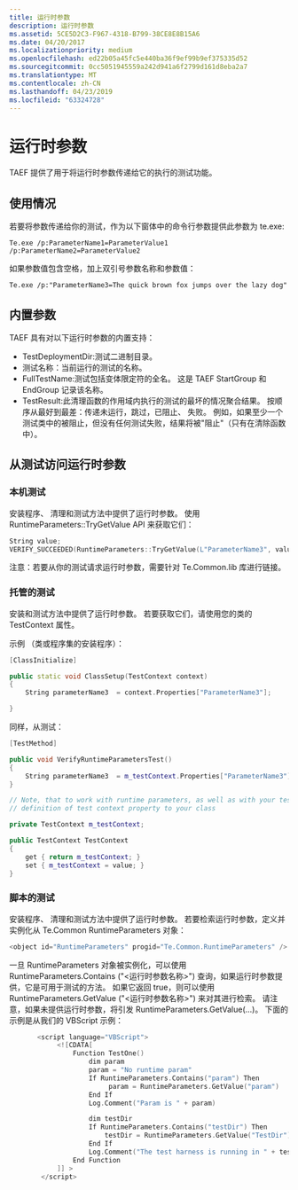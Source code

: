 ```yaml
---
title: 运行时参数
description: 运行时参数
ms.assetid: 5CE5D2C3-F967-4318-B799-38CE8E8B15A6
ms.date: 04/20/2017
ms.localizationpriority: medium
ms.openlocfilehash: ed22b05a45fc5e440ba36f9ef99b9ef375335d52
ms.sourcegitcommit: 0cc5051945559a242d941a6f2799d161d8eba2a7
ms.translationtype: MT
ms.contentlocale: zh-CN
ms.lasthandoff: 04/23/2019
ms.locfileid: "63324728"
---
```

# <a name="runtime-parameters"></a>运行时参数


TAEF 提供了用于将运行时参数传递给它的执行的测试功能。

## <a name="span-idusagespanspan-idusagespanspan-idusagespanusage"></a><span id="Usage"></span><span id="usage"></span><span id="USAGE"></span>使用情况


若要将参数传递给你的测试，作为以下窗体中的命令行参数提供此参数为 te.exe:

``` syntax
Te.exe /p:ParameterName1=ParameterValue1  /p:ParameterName2=ParameterValue2
```

如果参数值包含空格，加上双引号参数名称和参数值：

``` syntax
Te.exe /p:"ParameterName3=The quick brown fox jumps over the lazy dog"
```

## <a name="span-idbuilt-inparametersspanspan-idbuilt-inparametersspanspan-idbuilt-inparametersspanbuilt-in-parameters"></a><span id="Built-in_Parameters"></span><span id="built-in_parameters"></span><span id="BUILT-IN_PARAMETERS"></span>内置参数


TAEF 具有对以下运行时参数的内置支持：

-   TestDeploymentDir:测试二进制目录。
-   测试名称：当前运行的测试的名称。
-   FullTestName:测试包括变体限定符的全名。 这是 TAEF StartGroup 和 EndGroup 记录该名称。
-   TestResult:此清理函数的作用域内执行的测试的最坏的情况聚合结果。 按顺序从最好到最差：传递未运行，跳过，已阻止、 失败。 例如，如果至少一个测试类中的被阻止，但没有任何测试失败，结果将被"阻止"（只有在清除函数中）。

## <a name="span-idaccessingruntimeparametersfromtestsspanspan-idaccessingruntimeparametersfromtestsspanspan-idaccessingruntimeparametersfromtestsspanaccessing-runtime-parameters-from-tests"></a><span id="Accessing_Runtime_Parameters_from_Tests"></span><span id="accessing_runtime_parameters_from_tests"></span><span id="ACCESSING_RUNTIME_PARAMETERS_FROM_TESTS"></span>从测试访问运行时参数


### <a name="span-idnativetestsspanspan-idnativetestsspanspan-idnativetestsspannative-tests"></a><span id="Native_Tests"></span><span id="native_tests"></span><span id="NATIVE_TESTS"></span>本机测试

安装程序、 清理和测试方法中提供了运行时参数。 使用 RuntimeParameters::TryGetValue API 来获取它们：

```cpp
String value;
VERIFY_SUCCEEDED(RuntimeParameters::TryGetValue(L"ParameterName3", value));
```

注意：若要从你的测试请求运行时参数，需要针对 Te.Common.lib 库进行链接。

### <a name="span-idmanagedtestsspanspan-idmanagedtestsspanspan-idmanagedtestsspanmanaged-tests"></a><span id="Managed_Tests"></span><span id="managed_tests"></span><span id="MANAGED_TESTS"></span>托管的测试

安装和测试方法中提供了运行时参数。 若要获取它们，请使用您的类的 TestContext 属性。

示例 （类或程序集的安装程序）：

```cpp
[ClassInitialize]

public static void ClassSetup(TestContext context)
{
    String parameterName3  = context.Properties["ParameterName3"];

}
```

同样，从测试：

```cpp
[TestMethod]

public void VerifyRuntimeParametersTest()
{
    String parameterName3  = m_testContext.Properties["ParameterName3"].ToString());
}

// Note, that to work with runtime parameters, as well as with your tests,  you need to add
// definition of test context property to your class

private TestContext m_testContext;

public TestContext TestContext
{
    get { return m_testContext; }
    set { m_testContext = value; }
}
```

### <a name="span-idscripttestsspanspan-idscripttestsspanspan-idscripttestsspanscript-tests"></a><span id="Script_Tests"></span><span id="script_tests"></span><span id="SCRIPT_TESTS"></span>脚本的测试

安装程序、 清理和测试方法中提供了运行时参数。 若要检索运行时参数，定义并实例化从 Te.Common RuntimeParameters 对象：

```cpp
<object id="RuntimeParameters" progid="Te.Common.RuntimeParameters" />
```

一旦 RuntimeParameters 对象被实例化，可以使用 RuntimeParameters.Contains ("&lt;运行时参数名称&gt;") 查询，如果运行时参数提供，它是可用于测试的方法。 如果它返回 true，则可以使用 RuntimeParameters.GetValue ("&lt;运行时参数名称&gt;") 来对其进行检索。 请注意，如果未提供运行时参数，将引发 RuntimeParameters.GetValue(...)。 下面的示例是从我们的 VBScript 示例：

```cpp
       <script language="VBScript">
            <![CDATA[
                Function TestOne()
                    dim param
                    param = "No runtime param"
                    If RuntimeParameters.Contains("param") Then
                         param = RuntimeParameters.GetValue("param")
                    End If
                    Log.Comment("Param is " + param)

                    dim testDir
                    If RuntimeParameters.Contains("testDir") Then
                        testDir = RuntimeParameters.GetValue("TestDir")
                    End If
                    Log.Comment("The test harness is running in " + testDir)
                End Function
            ]] >
        </script>
```

 

 





